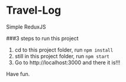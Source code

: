 # Travel-Log
Simple ReduxJS

###3 steps to run this project
1. cd to this project folder, run ```npm install```
2. still in this project folder, run ```npm start```
3. Go to http://localhost:3000 and there it is!!!  

Have fun.
